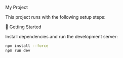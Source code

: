 My Project

This project runs with the following setup steps:

🚀 Getting Started

Install dependencies and run the development server:

```bash
npm install --force
npm run dev
